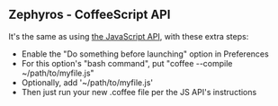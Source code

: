 ## Zephyros - CoffeeScript API

It's the same as using [the JavaScript API](JavaScript.md), with these extra steps:

* Enable the "Do something before launching" option in Preferences
* For this option's "bash command", put "coffee --compile ~/path/to/myfile.js"
* Optionally, add '~/path/to/myfile.js'
* Then just run your new .coffee file per the JS API's instructions
